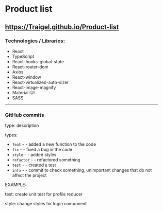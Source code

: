 # Product list
https://Traigel.github.io/Product-list
---

### Technologies / Libraries:
- React
- TypeScript
- React-hooks-global-state
- React-router-dom
- Axios
- React-window
- React-virtualized-auto-sizer
- React-image-magnify
- Material-UI
- SASS
---

### GitHub commits
type: description

types:

- `feat` - - added a new function to the code
- `fix` - - fixed a bug in the code
- `style` - - added styles
- `refactor` - - refactored something
- `test` - - created a test
- `info` - - commit to check something, unimportant changes that do not affect the project

EXAMPLE:

test: create unit test for profile reducer

style: change styles for login component